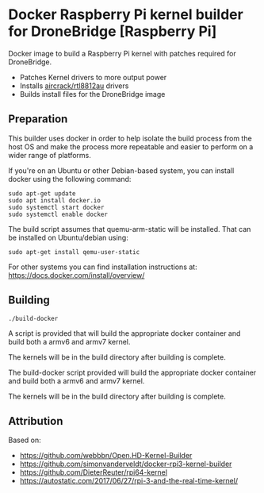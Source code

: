 # Docker Raspberry Pi kernel builder for DroneBridge [Raspberry Pi]

Docker image to build a Raspberry Pi kernel with patches required for DroneBridge.

- Patches Kernel drivers to more output power
- Installs [aircrack/rtl8812au](https://github.com/aircrack-ng/rtl8812au) drivers
- Builds install files for the DroneBridge image

## Preparation

This builder uses docker in order to help isolate the build process from the host OS and make the process more repeatable and easier to perform on a wider range of platforms.

If you're on an Ubuntu or other Debian-based system, you can install docker using the following command:

~~~
sudo apt-get update
sudo apt install docker.io
sudo systemctl start docker
sudo systemctl enable docker
~~~

The build script assumes that quemu-arm-static will be installed. That can be installed on Ubuntu/debian using:

~~~
sudo apt-get install qemu-user-static
~~~

For other systems you can find installation instructions at: https://docs.docker.com/install/overview/

## Building

```
./build-docker
```
A script is provided that will build the appropriate docker container and build both a armv6 and armv7 kernel.

The kernels will be in the build directory after building is complete.

The build-docker script provided will build the appropriate docker container and build both a armv6 and armv7 kernel.

The kernels will be in the build directory after building is complete.

## Attribution
Based on:
- https://github.com/webbbn/Open.HD-Kernel-Builder
- https://github.com/simonvanderveldt/docker-rpi3-kernel-builder
- https://github.com/DieterReuter/rpi64-kernel
- https://autostatic.com/2017/06/27/rpi-3-and-the-real-time-kernel/
